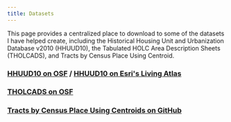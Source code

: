 ```yaml
---
title: Datasets
---
```


This page provides a centralized place to download to some of the datasets I have helped create, including the Historical Housing Unit and Urbanization Database v2010 (HHUUD10), the Tabulated HOLC Area Description Sheets (THOLCADS), and Tracts by Census Place Using Centroid.


### [HHUUD10 on OSF](https://osf.io/fzv5e/) / [HHUUD10 on Esri's Living Atlas](https://livingatlas.arcgis.com/en/browse/?q=hhuud10#q=hhuud10&d=2)

### [THOLCADS on OSF](https://osf.io/qytj8/)

### [Tracts by Census Place Using Centroids on GitHub](https://github.com/snmarkley1/Tracts-by-Census-Place-Using-Centroids)
